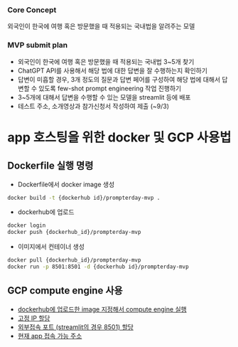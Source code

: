 ### Core Concept
외국인이 한국에 여행 혹은 방문했을 때 적용되는 국내법을 알려주는 모델

### MVP submit plan
- 외국인이 한국에 여행 혹은 방문했을 때 적용되는 국내법 3~5개 찾기
- ChatGPT API를 사용해서 해당 법에 대한 답변을 잘 수행하는지 확인하기
- 답변이 미흡할 경우, 3개 정도의 질문과 답변 페어를 구성하여 해당 법에 대해서 답변할 수 있도록 few-shot prompt engineering 작업 진행하기
- 3~5개에 대해서 답변을 수행할 수 있는 모델을 streamlit 등에 배포
- 테스트 주소, 소개영상과 참가신청서 작성하여 제출 (~9/3)

# app 호스팅을 위한 docker 및 GCP 사용법
## Dockerfile 실행 명령
- Dockerfile에서 docker image 생성
```bash
docker build -t {dockerhub id}/prompterday-mvp .
```
- dockerhub에 업로드
```bash
docker login
docker push {dockerhub_id}/prompterday-mvp
```
- 이미지에서 컨테이너 생성
```bash
docker pull {dockerhub_id}/prompterday-mvp
docker run -p 8501:8501 -d {dockerhub id}/prompterday-mvp
```
## GCP compute engine 사용
- [dockerhub에 업로드한 image 지정해서 compute engine 실행](https://cloud.google.com/compute/docs/containers?hl=ko)
- [고정 IP 할당](https://datainsider.tistory.com/108)
- [외부접속 포트 (streamlit의 경우 8501) 할당](https://minimin2.tistory.com/173)
- [현재 app 접속 가능 주소](http://34.16.0.128:8501/)